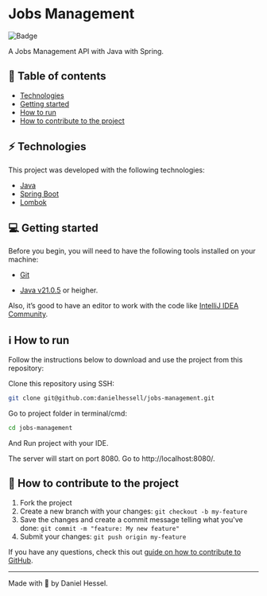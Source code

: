 # Jobs Management

![Badge](https://img.shields.io/static/v1?label=author&message=DanielHessel&color=0070f3&style=flat&logo=<LOGO>)

A Jobs Management API with Java with Spring.

## :pushpin: Table of contents

<!--ts-->

- [Technologies](#zap-technologies)
- [Getting started](#computer-getting-started)
- [How to run](#information_source-how-to-run)
- [How to contribute to the project](#tada-how-to-contribute-to-the-project)
<!--te-->

## :zap: Technologies

This project was developed with the following technologies:

- [Java](https://www.oracle.com/br/java/)
- [Spring Boot](https://spring.io/projects/spring-boot)
- [Lombok](https://projectlombok.org/)

## :computer: Getting started

Before you begin, you will need to have the following tools installed on your machine:

- [Git](https://git-scm.com)

- [Java v21.0.5](https://www.oracle.com/br/java/technologies/downloads/#java21) or heigher.

Also, it’s good to have an editor to work with the code like [IntelliJ IDEA Community](https://www.jetbrains.com/idea/).

## :information_source: How to run

Follow the instructions below to download and use the project from this repository:

Clone this repository using SSH:

```bash
git clone git@github.com:danielhessell/jobs-management.git
```

Go to project folder in terminal/cmd:

```bash
cd jobs-management
```

And Run project with your IDE.

The server will start on port 8080. Go to http://localhost:8080/.

## :tada: How to contribute to the project

1. Fork the project
2. Create a new branch with your changes: `git checkout -b my-feature`
3. Save the changes and create a commit message telling what you've done: `git commit -m "feature: My new feature"`
4. Submit your changes: `git push origin my-feature`

If you have any questions, check this out [guide on how to contribute to GitHub](https://github.com/firstcontributions/first-contributions).

---

Made with :blue_heart: by Daniel Hessel.
